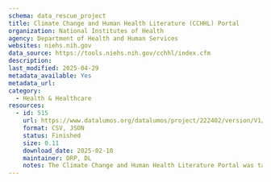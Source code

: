 ```yaml
---
schema: data_rescue_project 
title: Climate Change and Human Health Literature (CCHHL) Portal
organization: National Institutes of Health
agency: Department of Health and Human Services
websites: niehs.nih.gov
data_source: https://tools.niehs.nih.gov/cchhl/index.cfm
description: 
last_modified: 2025-04-29
metadata_available: Yes
metadata_url: 
category:
  - Health & Healthcare 
resources:
  - id: 515
    url: https://www.datalumos.org/datalumos/project/222402/version/V1/view
    format: CSV, JSON
    status: Finished
    size: 0.11
    download_date: 2025-02-10
    maintainer: DRP, DL
    notes: The Climate Change and Human Health Literature Portal was taken down in February 2025 and is no longer available. The website has been captured in the Internet Archive, but many of the catalog records behind the portal were not captured.
---
```

